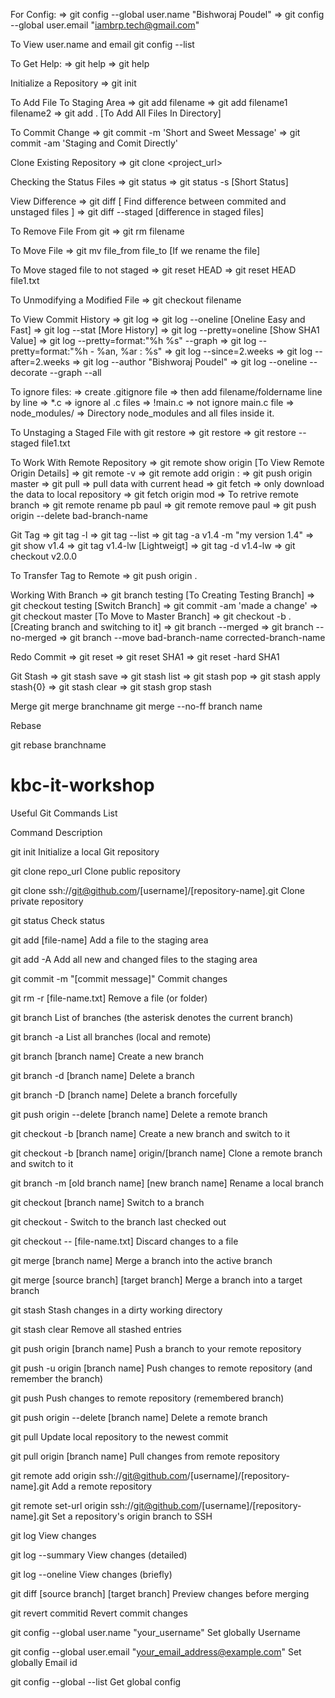 
For Config:
=> git config --global user.name "Bishworaj Poudel" => git config --global user.email "iambrp.tech@gmail.com"

To View user.name and email
git config --list

To Get Help:
=> git help => git help

Initialize a Repository
=> git init

To Add File To Staging Area
=> git add filename => git add filename1 filename2 => git add . [To Add All Files In Directory]

To Commit Change
=> git commit -m 'Short and Sweet Message' => git commit -am 'Staging and Comit Directly'

Clone Existing Repository
=> git clone <project_url>

Checking the Status Files
=> git status => git status -s [Short Status]

View Difference
=> git diff [ Find difference between commited and unstaged files ] => git diff --staged [difference in staged files]

To Remove File From git
=> git rm filename

To Move File
=> git mv file_from file_to [If we rename the file]

To Move staged file to not staged
=> git reset HEAD => git reset HEAD file1.txt

To Unmodifying a Modified File
=> git checkout filename

To View Commit History
=> git log => git log --oneline [Oneline Easy and Fast] => git log --stat [More History] => git log --pretty=oneline [Show SHA1 Value] => git log --pretty=format:"%h %s" --graph => git log --pretty=format:"%h - %an, %ar : %s" => git log --since=2.weeks => git log --after=2.weeks => git log --author "Bishworaj Poudel" => git log --oneline --decorate --graph --all

To ignore files:
=> create .gitignore file => then add filename/foldername line by line => *.c => ignore al .c files => !main.c => not ignore main.c file => node_modules/ => Directory node_modules and all files inside it.

To Unstaging a Staged File with git restore
=> git restore => git restore --staged file1.txt

To Work With Remote Repository
=> git remote show origin [To View Remote Origin Details] => git remote -v => git remote add origin : => git push origin master => git pull => pull data with current head => git fetch => only download the data to local repository => git fetch origin mod => To retrive remote branch => git remote rename pb paul => git remote remove paul => git push origin --delete bad-branch-name

Git Tag
=> git tag -l => git tag --list => git tag -a v1.4 -m "my version 1.4" => git show v1.4 => git tag v1.4-lw [Lightweigt] => git tag -d v1.4-lw => git checkout v2.0.0

To Transfer Tag to Remote
=> git push origin .

Working With Branch
=> git branch testing [To Creating Testing Branch] => git checkout testing [Switch Branch] => git commit -am 'made a change' => git checkout master [To Move to Master Branch] => git checkout -b .[Creating branch and switching to it] => git branch --merged => git branch --no-merged => git branch --move bad-branch-name corrected-branch-name

Redo Commit
=> git reset => git reset SHA1 => git reset -hard SHA1

Git Stash
=> git stash save => git stash list => git stash pop => git stash apply stash{0} => git stash clear => git stash grop stash

Merge
git merge branchname git merge --no-ff branch name

Rebase

git rebase branchname



# kbc-it-workshop

Useful Git Commands List

Command	Description

git init	Initialize a local Git repository

git clone repo_url	Clone public repository

git clone ssh://git@github.com/[username]/[repository-name].git	Clone private repository

git status	Check status

git add [file-name]	Add a file to the staging area

git add -A	Add all new and changed files to the staging area

git commit -m "[commit message]"	Commit changes

git rm -r [file-name.txt]	Remove a file (or folder)

git branch	List of branches (the asterisk denotes the current branch)

git branch -a	List all branches (local and remote)

git branch [branch name]	Create a new branch

git branch -d [branch name]	Delete a branch

git branch -D [branch name]	Delete a branch forcefully

git push origin --delete [branch name]	Delete a remote branch

git checkout -b [branch name]	Create a new branch and switch to it

git checkout -b [branch name] origin/[branch name]	Clone a remote branch and switch to it

git branch -m [old branch name] [new branch name]	Rename a local branch

git checkout [branch name]	Switch to a branch

git checkout -	Switch to the branch last checked out

git checkout -- [file-name.txt]	Discard changes to a file

git merge [branch name]	Merge a branch into the active branch

git merge [source branch] [target branch]	Merge a branch into a target branch

git stash	Stash changes in a dirty working directory

git stash clear	Remove all stashed entries

git push origin [branch name]	Push a branch to your remote repository

git push -u origin [branch name]	Push changes to remote repository (and remember the branch)

git push	Push changes to remote repository (remembered branch)

git push origin --delete [branch name]	Delete a remote branch

git pull	Update local repository to the newest commit

git pull origin [branch name]	Pull changes from remote repository 

git remote add origin ssh://git@github.com/[username]/[repository-name].git	Add a remote repository

git remote set-url origin ssh://git@github.com/[username]/[repository-name].git	Set a repository's origin branch to SSH

git log	View changes

git log --summary	View changes (detailed)

git log --oneline	View changes (briefly)

git diff [source branch] [target branch]	Preview changes before merging

git revert commitid	Revert commit changes

git config --global user.name "your_username"	Set globally Username

git config --global user.email "your_email_address@example.com"	Set globally Email id

git config --global --list	Get global config
